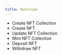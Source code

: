 ```yaml
---
title: Overview
---
```


- Create NFT Collection
- Create NFT
- Update NFT Collection
- Mint NFT Collection
- Deposit NFT
- Withdraw NFT